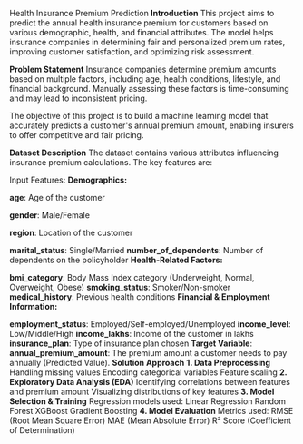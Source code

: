 Health Insurance Premium Prediction
**Introduction**
This project aims to predict the annual health insurance premium for customers based on various demographic, health, and financial attributes. The model helps insurance companies in determining fair and personalized premium rates, improving customer satisfaction, and optimizing risk assessment.

**Problem Statement**
Insurance companies determine premium amounts based on multiple factors, including age, health conditions, lifestyle, and financial background. Manually assessing these factors is time-consuming and may lead to inconsistent pricing.

The objective of this project is to build a machine learning model that accurately predicts a customer's annual premium amount, enabling insurers to offer competitive and fair pricing.

**Dataset Description**
The dataset contains various attributes influencing insurance premium calculations. The key features are:

Input Features:
**Demographics:**

**age**: Age of the customer

**gender**: Male/Female

**region**: Location of the customer

**marital_status**: Single/Married
**number_of_dependents**: Number of dependents on the policyholder
**Health-Related Factors:**

**bmi_category**: Body Mass Index category (Underweight, Normal, Overweight, Obese)
**smoking_status**: Smoker/Non-smoker
**medical_history**: Previous health conditions
**Financial & Employment Information:**

**employment_status**: Employed/Self-employed/Unemployed
**income_level**: Low/Middle/High
**income_lakhs**: Income of the customer in lakhs
**insurance_plan**: Type of insurance plan chosen
**Target Variable**:
**annual_premium_amount**: The premium amount a customer needs to pay annually (Predicted Value).
**Solution Approach**
**1. Data Preprocessing**
Handling missing values
Encoding categorical variables
Feature scaling
**2. Exploratory Data Analysis (EDA)**
Identifying correlations between features and premium amount
Visualizing distributions of key features
**3. Model Selection & Training**
Regression models used:
Linear Regression
Random Forest
XGBoost
Gradient Boosting
**4. Model Evaluation**
Metrics used:
RMSE (Root Mean Square Error)
MAE (Mean Absolute Error)
R² Score (Coefficient of Determination)
